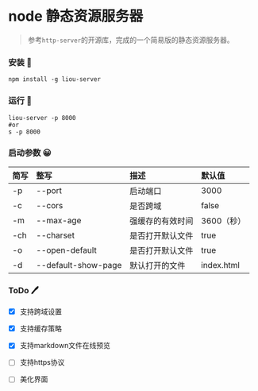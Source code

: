 # node 静态资源服务器

> 参考`http-server`的开源库，完成的一个简易版的静态资源服务器。

### 安装 🔧
```shell
npm install -g liou-server 
```

### 运行 🚀
```shell
liou-server -p 8000
#or
s -p 8000
```

### 启动参数 😀

|  简写   | 整写  | 描述|默认值|
|  :----  | :---  |:----|:----|
| -p  | --port |启动端口|3000|
| -c  | --cors |是否跨域|false|
| -m | --max-age |强缓存的有效时间|3600（秒）|
| -ch  | --charset |是否打开默认文件|true|
| -o  | --open-default|是否打开默认文件|true|
| -d  | --default-show-page |默认打开的文件|index.html|

### ToDo  🖊

- [x] 支持跨域设置 
- [x] 支持缓存策略
- [x] 支持markdown文件在线预览
- [ ] 支持https协议
- [ ] 美化界面







